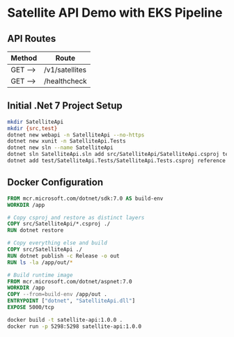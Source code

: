 # Satellite API Demo with EKS Pipeline

## API Routes

| Method        | Route                  |
| ---           | ---                    |
| GET -->       | /v1/satellites         |
| GET -->       | /healthcheck           |

## Initial .Net 7 Project Setup
```bash
mkdir SatelliteApi
mkdir {src,test}
dotnet new webapi -n SatelliteApi --no-https
dotnet new xunit -n SatelliteApi.Tests
dotnet new sln --name SatelliteApi
dotnet sln SatelliteApi.sln add src/SatelliteApi/SatelliteApi.csproj test/SatelliteApi.Tests/SatelliteApi.Tests.csproj
dotnet add test/SatelliteApi.Tests/SatelliteApi.Tests.csproj reference src/SatelliteApi/SatelliteApi.csproj
```

## Docker Configuration 

```dockerfile
FROM mcr.microsoft.com/dotnet/sdk:7.0 AS build-env
WORKDIR /app

# Copy csproj and restore as distinct layers
COPY src/SatelliteApi/*.csproj ./
RUN dotnet restore

# Copy everything else and build
COPY src/SatelliteApi ./
RUN dotnet publish -c Release -o out
RUN ls -la /app/out/*

# Build runtime image
FROM mcr.microsoft.com/dotnet/aspnet:7.0
WORKDIR /app
COPY --from=build-env /app/out .
ENTRYPOINT ["dotnet", "SatelliteApi.dll"]
EXPOSE 5000/tcp
```

```bash
docker build -t satellite-api:1.0.0 . 
docker run -p 5298:5298 satellite-api:1.0.0
```
